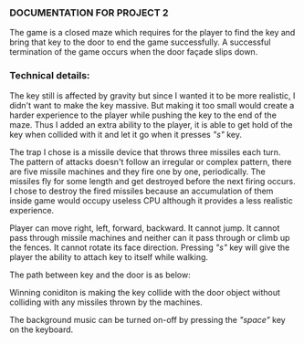 ### DOCUMENTATION FOR PROJECT 2

The game is a closed maze which requires for the player to find the key and bring that key to the door to end the game successfully. A successful termination of the game occurs when the door façade slips down.

### Technical details:

The key still is affected by gravity but since I wanted it to be more realistic, I didn't want to make the key massive. But making it too small would create a harder experience to the player while pushing the key to the end of the maze. Thus I added an extra ability to the player, it is able to get hold of the key when collided with it and let it go when it presses _"s"_ key.

The trap I chose is a missile device that throws three missiles each turn. The pattern of attacks doesn't follow an irregular or complex pattern, there are five missile machines and they fire one by one, periodically. The missiles fly for some length and get destroyed before the next firing occurs. I chose to destroy the fired missiles because an accumulation of them inside game would occupy useless CPU although it provides a less realistic experience.

Player can move right, left, forward, backward. It cannot jump. It cannot pass through missile machines and neither can it pass through or climb up the fences. It cannot rotate its face direction. Pressing _"s"_ key will give the player the ability to attach key to itself while walking.


The path between key and the door is as below:

Winning coniditon is making the key collide with the door object without colliding with any missiles thrown by the machines.

The background music can be turned on-off by pressing the _"space"_ key on the keyboard.

